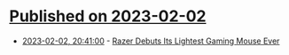 # [Published on 2023-02-02](index.md)

* [2023-02-02, 20:41:00](https://it.slashdot.org/story/23/02/02/1831212/razer-debuts-its-lightest-gaming-mouse-ever?utm_source=rss1.0mainlinkanon&utm_medium=feed) - [Razer Debuts Its Lightest Gaming Mouse Ever](https://it.slashdot.org/story/23/02/02/1831212/razer-debuts-its-lightest-gaming-mouse-ever?utm_source=rss1.0mainlinkanon&utm_medium=feed)
